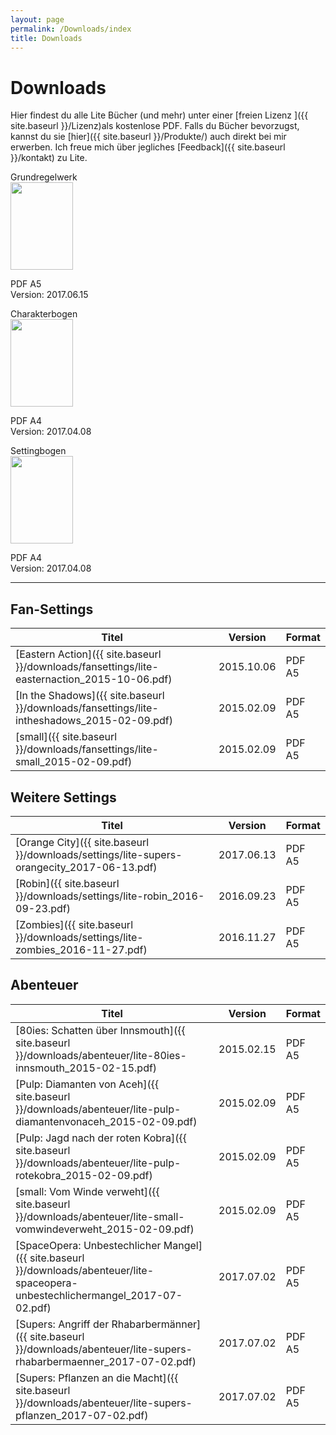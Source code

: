 ```yaml
---
layout: page
permalink: /Downloads/index
title: Downloads
---
```


# Downloads

Hier findest du alle Lite Bücher (und mehr) unter einer [freien Lizenz ]({{ site.baseurl }}/Lizenz)als kostenlose PDF. Falls du Bücher bevorzugst, kannst du sie [hier]({{ site.baseurl }}/Produkte/) auch direkt bei mir erwerben. Ich freue mich über jegliches [Feedback]({{ site.baseurl }}/kontakt) zu Lite.

<div class="row row-cols-1 row-cols-sm-2 row-cols-xl-3 g-4">
    <div class="col">
        <div class="card bg-blue text-light h-100">
            <div class="card-header">Grundregelwerk</div>
            <div class="card-body">
                <img class="border border-white float-start me-4" src="{{ site.baseurl }}/assets/images/thumbnails/grundregelwerkv2.png" width="100" height="140">
                    <p>PDF A5<br/>
                    Version: 2017.06.15</p>
            </div>
        </div>
    </div>
    <div class="col">
        <div class="card bg-blue text-light h-100">
            <div class="card-header">Charakterbogen</div>
            <div class="card-body">
                <img class="border border-white float-start me-4" src="{{ site.baseurl }}/assets/images/thumbnails/charakterbogen.png" width="100" height="140">
                <p>PDF A4<br/>
                Version: 2017.04.08</p>
            </div>
        </div>
    </div>
    <div class="col">
        <div class="card bg-blue text-light h-100">
            <div class="card-header">Settingbogen</div>
            <div class="card-body">
                <img class="border border-white float-start me-4" src="{{ site.baseurl }}/assets/images/thumbnails/settingbogen.png" width="100" height="140">
                <p>PDF A4<br/>
                Version: 2017.04.08</p>
            </div>
        </div>
    </div>
</div>

<hr/>

## Fan-Settings

| Titel | Version | Format |
| - | - | - |
| [Eastern Action]({{ site.baseurl }}/downloads/fansettings/lite-easternaction_2015-10-06.pdf) | 2015.10.06 | PDF A5 |
| [In the Shadows]({{ site.baseurl }}/downloads/fansettings/lite-intheshadows_2015-02-09.pdf) | 2015.02.09 | PDF A5 |
| [small]({{ site.baseurl }}/downloads/fansettings/lite-small_2015-02-09.pdf) | 2015.02.09 | PDF A5 |

## Weitere Settings

| Titel | Version | Format |
| - | - | - |
| [Orange City]({{ site.baseurl }}/downloads/settings/lite-supers-orangecity_2017-06-13.pdf) | 2017.06.13 | PDF A5 |
| [Robin]({{ site.baseurl }}/downloads/settings/lite-robin_2016-09-23.pdf) | 2016.09.23 | PDF A5 |
| [Zombies]({{ site.baseurl }}/downloads/settings/lite-zombies_2016-11-27.pdf) | 2016.11.27 | PDF A5 |

## Abenteuer

| Titel | Version | Format |
| - | - | - |
| [80ies: Schatten über Innsmouth]({{ site.baseurl }}/downloads/abenteuer/lite-80ies-innsmouth_2015-02-15.pdf) | 2015.02.15 | PDF A5 |
| [Pulp: Diamanten von Aceh]({{ site.baseurl }}/downloads/abenteuer/lite-pulp-diamantenvonaceh_2015-02-09.pdf) | 2015.02.09 | PDF A5 |
| [Pulp: Jagd nach der roten Kobra]({{ site.baseurl }}/downloads/abenteuer/lite-pulp-rotekobra_2015-02-09.pdf) | 2015.02.09 | PDF A5 |
| [small: Vom Winde verweht]({{ site.baseurl }}/downloads/abenteuer/lite-small-vomwindeverweht_2015-02-09.pdf) | 2015.02.09 | PDF A5 |
| [SpaceOpera: Unbestechlicher Mangel]({{ site.baseurl }}/downloads/abenteuer/lite-spaceopera-unbestechlichermangel_2017-07-02.pdf) | 2017.07.02 | PDF A5 |
| [Supers: Angriff der Rhabarbermänner]({{ site.baseurl }}/downloads/abenteuer/lite-supers-rhabarbermaenner_2017-07-02.pdf) | 2017.07.02 | PDF A5 |
| [Supers: Pflanzen an die Macht]({{ site.baseurl }}/downloads/abenteuer/lite-supers-pflanzen_2017-07-02.pdf) | 2017.07.02 | PDF A5 |
